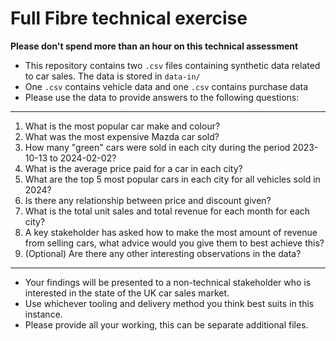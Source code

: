 # Full Fibre technical exercise 

**Please don't spend more than an hour on this technical assessment**

* This repository contains two `.csv` files containing synthetic data related to car sales. The data is stored in `data-in/` 
* One `.csv` contains vehicle data and one `.csv` contains purchase data
* Please use the data to provide answers to the following questions:

---

 1. What is the most popular car make and colour?
 2. What was the most expensive Mazda car sold?
 3. How many "green" cars were sold in each city during the period 2023-10-13 to 2024-02-02?
 4. What is the average price paid for a car in each city?
 5. What are the top 5 most popular cars in each city for all vehicles sold in 2024?
 6. Is there any relationship between price and discount given?
 7. What is the total unit sales and total revenue for each month for each city?
 8. A key stakeholder has asked how to make the most amount of revenue from selling cars, what advice would you give them to best achieve this?
 9. (Optional) Are there any other interesting observations in the data?

---

* Your findings will be presented to a non-technical stakeholder who is interested in the state of the UK car sales market. 
* Use whichever tooling and delivery method you think best suits in this instance. 
* Please provide all your working, this can be separate additional files.
